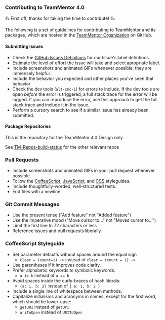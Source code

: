 ### Contributing to TeamMentor 4.0

:+1: First off, thanks for taking the time to contribute! :+1:

The following is a set of guidelines for contributing to TeamMentor and its packages,
which are hosted in the [TeamMentor Organization](https://github.com/TeamMentor) on GitHub.

#### Submitting Issues

* Check the [GitHub Issues Definitions](https://github.com/TeamMentor/TM_4_0_Design/wiki/GitHub-Issues-Definitions) for
our Issue's label defintions
* Estimate the level of effort the issue will take and select apropriate label.
* Include screenshots and animated GIFs whenever possible; they are immensely
  helpful.
* Include the behavior you expected and other places you've seen that behavior
* Check the dev tools (`alt-cmd-i`) for errors to include. If the dev tools
  are open _before_ the error is triggered, a full stack trace for the error
  will be logged. If you can reproduce the error, use this approach to get the
  full stack trace and include it in the issue.
* Perform a cursory search to see if a similar issue has already been submitted.

#### Package Repositories

This is the repository for the TeamMentor 4.0 Design only.

See [TM-Repos-build-status](https://github.com/TeamMentor/TM_4_0_Design/wiki/TM-Repos-build-status) for the
other relevant repos

### Pull Requests

* Include screenshots and animated GIFs in your pull request whenever possible.
* Follow the [CoffeeScript](#coffeescript-styleguide),
  [JavaScript](https://github.com/styleguide/javascript),
  and [CSS](https://github.com/styleguide/css) styleguides.
* Include thoughtfully-worded, well-structured tests.
* End files with a newline.

### Git Commit Messages

* Use the present tense ("Add feature" not "Added feature")
* Use the imperative mood ("Move cursor to..." not "Moves cursor to...")
* Limit the first line to 72 characters or less
* Reference issues and pull requests liberally

### CoffeeScript Styleguide

* Set parameter defaults without spaces around the equal sign
    * `clear = (count=1) ->` instead of `clear = (count = 1) ->`
* Use parentheses if it improves code clarity.
* Prefer alphabetic keywords to symbolic keywords:
    * `a is b` instead of `a == b`
* Avoid spaces inside the curly-braces of hash literals:
    * `{a: 1, b: 2}` instead of `{ a: 1, b: 2 }`
* Include a single line of whitespace between methods.
* Capitalize initialisms and acronyms in names, except for the first word, which
  should be lower-case:
  * `getURI` instead of `getUri`
  * `uriToOpen` instead of `URIToOpen`
